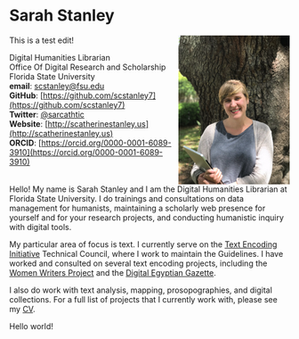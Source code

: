 # Sarah Stanley 

<img src="stanley.jpg" width="200px" height="267px" style="float:right;"/>

This is a test edit!    

Digital Humanities Librarian <br/>Office Of Digital Research and Scholarship <br/>Florida State University <br/>**email**: [scstanley@fsu.edu](mailto:scstanley@fsu.edu) <br/>**GitHub**: [https://github.com/scstanley7](https://github.com/scstanley7) <br/>**Twitter**: [@sarcathtic](https://twitter.com/sarcathtic) <br/>**Website**: [http://scatherinestanley.us](http://scatherinestanley.us)
<br/>**ORCID**: [https://orcid.org/0000-0001-6089-3910](https://orcid.org/0000-0001-6089-3910) 

<p style="clear:right;">Hello! My name is Sarah Stanley and I am the Digital Humanities Librarian at Florida State University. I do trainings and consultations on data management for humanists, maintaining a scholarly web presence for yourself and for your research projects, and conducting humanistic inquiry with digital tools.</p>

My particular area of focus is text. I currently serve on the [Text Encoding Initiative](http://www.tei-c.org/index.xml) Technical Council, where I work to maintain the Guidelines. I have worked and consulted on several text encoding projects, including the [Women Writers Project](http://wwp.northeastern.edu) and the [Digital Egyptian Gazette](https://dig-eg-gaz.github.io). 

I also do work with text analysis, mapping, prosopographies, and digital collections. For a full list of projects that I currently work with, please see my [CV](cv).

Hello world!
